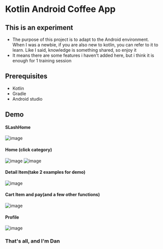# Kotlin Android Coffee App

## This is an experiment

- The purpose of this project is to adapt to the Android environment. When I was a newbie, if you are also new to kotlin, you can refer to it to learn. Like I said, knowledge is something shared, so enjoy it
- It means there are some features i haven't added here, but i think it is enough for 1 training session
## Prerequisites
- Kotlin
- Gradle
- Android studio
## Demo
#### SLashHome
![image](https://user-images.githubusercontent.com/127305381/236302001-fdfa7228-0eda-49b2-95d7-8b7569e09dc4.png)
#### Home (click category)
![image](https://user-images.githubusercontent.com/127305381/236304244-9a5d8467-c8b7-40e6-a091-aedf958235e1.png)
![image](https://user-images.githubusercontent.com/127305381/236305331-3bea92ea-fce7-4b75-a784-75f56be3e451.png)
#### Detail Item(take 2 examples for demo)
![image](https://user-images.githubusercontent.com/127305381/234644415-b85274fb-e38e-4c6b-a36c-a4a4cb932991.png)
#### Cart Item and pay(and a few other functions)
![image](https://user-images.githubusercontent.com/127305381/234647031-343a5c88-320f-4df4-ae86-caa562d681e9.png)
#### Profile
![image](https://user-images.githubusercontent.com/127305381/234646323-eb11c323-65dd-4c89-8a03-061b4cd9023b.png)

### That's all, and I'm Dan
